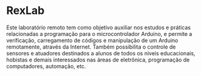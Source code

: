 # RexLab

Este laboratório remoto tem como objetivo auxiliar nos estudos e práticas relacionadas a programação para o microcontrolador Arduino, e permite a verificação, carregamento de códigos e manipulação de um Arduino remotamente, através da Internet. Também possibilita o controle de sensores e atuadores destinados a alunos de todos os níveis educacionais, hobistas e demais interessados nas áreas de eletrônica, programação de computadores, automação, etc.